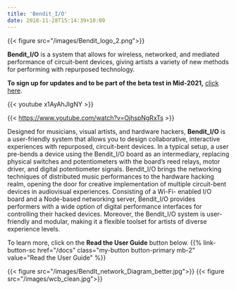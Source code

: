 ```yaml
---
title: 'Bendit_I/O'
date: 2018-11-28T15:14:39+10:00
---
```

{{< figure src="/images/Bendit_logo_2.png">}}

**Bendit_I/O** is a system that allows for wireless, networked, and mediated performance of circuit-bent devices, giving artists a variety of new methods for performing with repurposed technology.

**To sign up for updates and to be part of the beta test in Mid-2021,** [click here](https://docs.google.com/forms/d/e/1FAIpQLScq1p-MSwKU6qBkzLErAxHGKzmAEvX7mPkrRhukWIX4s02EVQ/viewform?usp=sf_link).

{{< youtube x1AyAhJIgNY >}}

{{< https://www.youtube.com/watch?v=OjhspNgRxTs >}}




Designed for musicians, visual artists, and hardware hackers, **Bendit_I/O** is a user-friendly system that allows you to design collaborative, interactive experiences with repurposed, circuit-bent devices. In a typical setup, a user pre-bends a device using the Bendit_I/O board as an intermediary, replacing physical switches and potentiometers with the board’s reed relays, motor driver, and digital potentiometer signals. Bendit_I/O brings the networking techniques of distributed music performances to the hardware hacking realm, opening the door for creative implementation of multiple circuit-bent devices in audiovisual experiences. Consisting of a Wi-Fi- enabled I/O board and a Node-based networking server, Bendit_I/O provides performers with a wide option of digital performance interfaces for controlling their hacked devices. Moreover, the Bendit_I/O system is user-friendly and modular, making it a flexible toolset for artists of diverse experience levels.

To learn more, click on the **Read the User Guide** button below.
{{% link-button-sc href="/docs" class="my-button button-primary mb-2" value="Read the User Guide" %}}

{{< figure src="/images/BendIt_network_Diagram_better.jpg">}}
{{< figure src="/images/wcb_clean.jpg">}}
